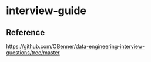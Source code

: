 # interview-guide

## Reference
https://github.com/OBenner/data-engineering-interview-questions/tree/master

